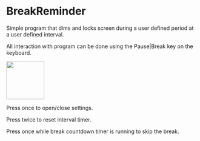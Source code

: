 # BreakReminder
Simple program that dims and locks screen during a user defined period at a user defined interval.

All interaction with program can be done using the Pause|Break key on the keyboard.

<img src=https://cloud.githubusercontent.com/assets/14130167/9700076/6ec7f394-53f7-11e5-85f1-adec0c5ea919.png width=100 height=100 />

Press once to open/close settings.

Press twice to reset interval timer.

Press once while break countdown timer is running to skip the break.
